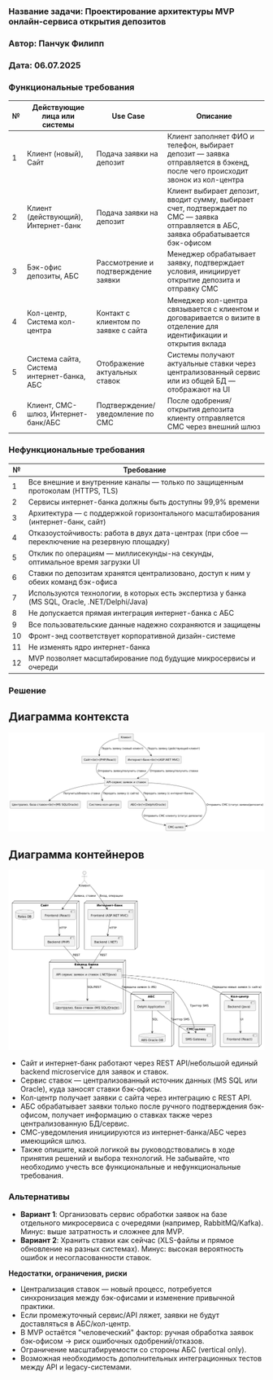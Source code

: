 ### <a name="_b7urdng99y53"></a> Название задачи: Проектирование архитектуры MVP онлайн-сервиса открытия депозитов
### <a name="_hjk0fkfyohdk"></a> Автор: Панчук Филипп
### <a name="_uanumrh8zrui"></a>  Дата: 06.07.2025

### <a name="_3bfxc9a45514"></a>**Функциональные требования**
| № | Действующие лица или системы         | Use Case                         | Описание                                                                                             |
|---|--------------------------------------|----------------------------------|------------------------------------------------------------------------------------------------------|
| 1 | Клиент (новый), Сайт                 | Подача заявки на депозит         | Клиент заполняет ФИО и телефон, выбирает депозит — заявка отправляется в бэкенд, после чего происходит звонок из кол-центра |
| 2 | Клиент (действующий), Интернет-банк   | Подача заявки на депозит         | Клиент выбирает депозит, вводит сумму, выбирает счет, подтверждает по СМС — заявка отправляется в АБС, заявка обрабатывается бэк-офисом |
| 3 | Бэк-офис депозиты, АБС               | Рассмотрение и подтверждение заявки | Менеджер обрабатывает заявку, подтверждает условия, инициирует открытие депозита и отправку СМС     |
| 4 | Кол-центр, Система кол-центра         | Контакт с клиентом по заявке с сайта | Менеджер кол-центра связывается с клиентом и договаривается о визите в отделение для идентификации и открытия вклада |
| 5 | Система сайта, Система интернет-банка, АБС | Отображение актуальных ставок    | Системы получают актуальные ставки через централизованный сервис или из общей БД — отображают на UI |
| 6 | Клиент, СМС-шлюз, Интернет-банк/АБС   | Подтверждение/уведомление по СМС | После одобрения/открытия депозита клиенту отправляется СМС через внешний шлюз                     |
### <a name="_u8xz25hbrgql"></a>**Нефункциональные требования**


| №  | Требование                                                                 |
|----|----------------------------------------------------------------------------|
| 1  | Все внешние и внутренние каналы — только по защищенным протоколам (HTTPS, TLS) |
| 2  | Сервисы интернет-банка должны быть доступны 99,9% времени                   |
| 3  | Архитектура — с поддержкой горизонтального масштабирования (интернет-банк, сайт) |
| 4  | Отказоустойчивость: работа в двух дата-центрах (при сбое — переключение на резервную площадку) |
| 5  | Отклик по операциям — миллисекунды-на секунды, оптимальное время загрузки UI |
| 6  | Ставки по депозитам хранятся централизовано, доступ к ним у обеих команд бэк-офиса |
| 7  | Используются технологии, в которых есть экспертиза у банка (MS SQL, Oracle, .NET/Delphi/Java) |
| 8  | Не допускается прямая интеграция интернет-банка с АБС                        |
| 9  | Все пользовательские данные надежно сохраняются и защищены                  |
| 10 | Фронт-энд соответствует корпоративной дизайн-системе                        |
| 11 | Не изменять ядро интернет-банка                                            |
| 12 | MVP позволяет масштабирование под будущие микросервисы и очереди            |
### <a name="_qmphm5d6rvi3"></a>**Решение**
## Диаграмма контекста 
![img.png](img.png)
## Диаграмма контейнеров
![img_1.png](img_1.png)
- Сайт и интернет-банк работают через REST API/небольшой единый backend microservice для заявок и ставок.
- Сервис ставок — централизованный источник данных (MS SQL или Oracle), куда заносят ставки бэк-офисы.
- Кол-центр получает заявки с сайта через интеграцию с REST API.
- АБС обрабатывает заявки только после ручного подтверждения бэк-офисом, получает информацию о ставках также через централизованную БД/сервис.
- СМС-уведомления инициируются из интернет-банка/АБС через имеющийся шлюз.
- Также опишите, какой логикой вы руководствовались в ходе принятия решений и выбора технологий. Не забывайте, что необходимо учесть все функциональные и нефункциональные требования.


### <a name="_bjrr7veeh80c"></a>**Альтернативы**
- **Вариант 1**: Организовать сервис обработки заявок на базе отдельного микросервиса с очередями (например, RabbitMQ/Kafka). Минус: выше затратность и сложнее для MVP.
- **Вариант 2**: Хранить ставки как сейчас (XLS-файлы и прямое обновление на разных системах). Минус: высокая вероятность ошибок и несогласованности ставок.

**Недостатки, ограничения, риски**
- Централизация ставок — новый процесс, потребуется синхронизация между бэк-офисами и изменение привычной практики.
- Если промежуточный сервис/API ляжет, заявки не будут доставляться в АБС/кол-центр.
- В MVP остаётся "человеческий" фактор: ручная обработка заявок бэк-офисом → риск ошибочных одобрений/отказов.
- Ограничение масштабируемости со стороны АБС (vertical only).
- Возможная необходимость дополнительных интеграционных тестов между API и legacy-системами.

